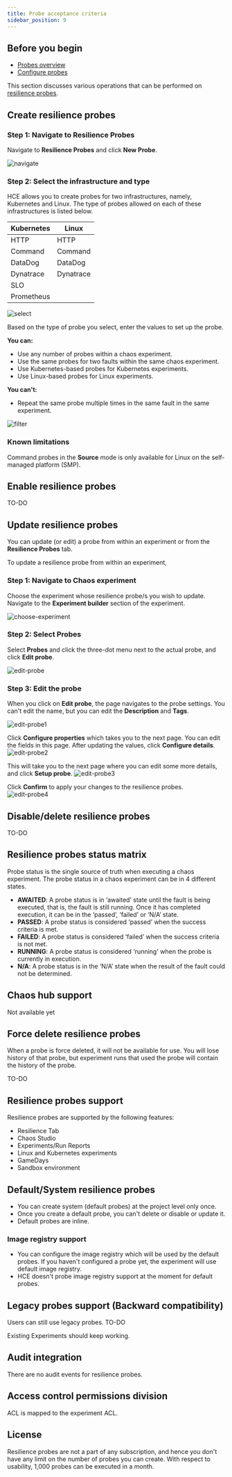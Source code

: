 ```yaml
---
title: Probe acceptance criteria
sidebar_position: 9
---
```


## Before you begin

- [Probes overview](./overview)
- [Configure probes](../../configure-chaos-experiments/probes/configure-and-add-probe)

This section discusses various operations that can be performed on [resilience probes](./overview).

## Create resilience probes

### Step 1: Navigate to Resilience Probes
Navigate to **Resilience Probes** and click **New Probe**.

![navigate](./static/probe-acceptance/navigate.png)

### Step 2: Select the infrastructure and type
HCE allows you to create probes for two infrastructures, namely, Kubernetes and Linux. The type of probes allowed on each of these infrastructures is listed below.

| Kubernetes | Linux     |
|------------|-----------|
| HTTP       | HTTP      |
| Command    | Command   |
| DataDog    | DataDog   |
| Dynatrace  | Dynatrace |
| SLO        |           |
| Prometheus |           |

![select](./static/probe-acceptance/select-type.png)

Based on the type of probe you select, enter the values to set up the probe.

**You can:**
- Use any number of probes within a chaos experiment.
- Use the same probes for two faults within the same chaos experiment.
- Use Kubernetes-based probes for Kubernetes experiments.
- Use Linux-based probes for Linux experiments.

**You can't:**
- Repeat the same probe multiple times in the same fault in the same experiment.

![filter](./static/probe-acceptance/filter-probe.png)

### Known limitations
Command probes in the **Source** mode is only available for Linux on the self-managed platform (SMP).

## Enable resilience probes

TO-DO

## Update resilience probes
You can update (or edit) a probe from within an experiment or from the **Resilience Probes** tab.

To update a resilience probe from within an experiment,

### Step 1: Navigate to Chaos experiment
Choose the experiment whose resilience probe/s you wish to update. Navigate to the **Experiment builder** section of the experiment.

![choose-experiment](./static/probe-acceptance/choose-experiment.png)

### Step 2: Select Probes
Select **Probes** and click the three-dot menu next to the actual probe, and click **Edit probe**.

![edit-probe](./static/probe-acceptance/edit-probe.png)

### Step 3: Edit the probe

When you click on **Edit probe**, the page navigates to the probe settings. You can't edit the name, but you can edit the **Description** and **Tags**.

![edit-probe1](./static/probe-acceptance/edit-1.png)

Click **Configure properties** which takes you to the next page. You can edit the fields in this page. After updating the values, click **Configure details**.
![edit-probe2](./static/probe-acceptance/edit-2.png)

This will take you to the next page where you can edit some more details, and click **Setup probe**.
![edit-probe3](./static/probe-acceptance/edit-3.png)

Click **Confirm** to apply your changes to the resilience probes.
![edit-probe4](./static/probe-acceptance/edit-4.png)

## Disable/delete resilience probes

TO-DO

## Resilience probes status matrix
Probe status is the single source of truth when executing a chaos experiment. The probe status in a chaos experiment can be in 4 different states.

- **AWAITED**: A probe status is in ‘awaited’ state until the fault is being executed, that is, the fault is still running. Once it has completed execution, it can be in the ‘passed’, ‘failed’ or ‘N/A’ state.
- **PASSED**: A probe status is considered ‘passed’ when the success criteria is met. 
- **FAILED**: A probe status is considered ‘failed’ when the success criteria is not met.
- **RUNNING**: A probe status is considered 'running' when the probe is currently in execution.
- **N/A**: A probe status is in the ‘N/A’ state when the result of the fault could not be determined.

## Chaos hub support

Not available yet

## Force delete resilience probes

When a probe is force deleted, it will not be available for use. You will lose history of that probe, but experiment runs that used the probe will contain the history of the probe.

TO-DO

## Resilience probes support
Resilience probes are supported by the following features:
- Resilience Tab
- Chaos Studio
- Experiments/Run Reports
- Linux and Kubernetes experiments
- GameDays
- Sandbox environment

## Default/System resilience probes

- You can create system (default probes) at the project level only once. 
- Once you create a default probe, you can't delete or disable or update it.
- Default probes are inline.

### Image registry support
- You can configure the image registry which will be used by the default probes. If you haven't configured a probe yet, the experiment will use default image registry. 
- HCE doesn't probe image registry support at the moment for default probes.

## Legacy probes support (Backward compatibility)
Users can still use legacy probes.
TO-DO

Existing Experiments should keep working.

## Audit integration

There are no audit events for resilience probes.

## Access control permissions division

ACL is mapped to the experiment ACL. 

## License

Resilience probes are not a part of any subscription, and hence you don't have any limit on the number of probes you can create. With respect to usability, 1,000 probes can be executed in a month.